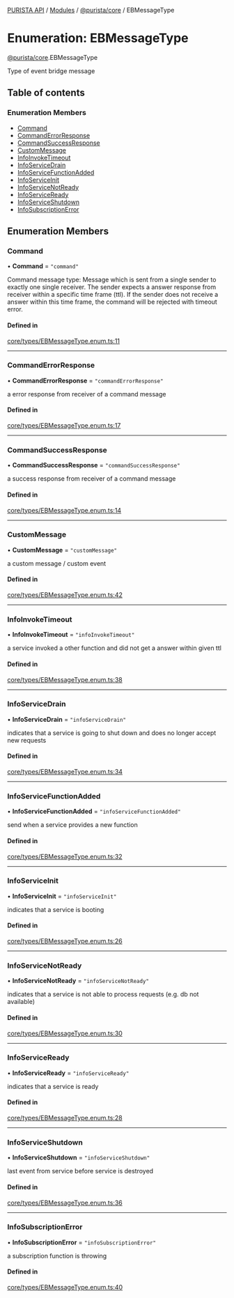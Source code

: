 [PURISTA API](../README.md) / [Modules](../modules.md) / [@purista/core](../modules/purista_core.md) / EBMessageType

# Enumeration: EBMessageType

[@purista/core](../modules/purista_core.md).EBMessageType

Type of event bridge message

## Table of contents

### Enumeration Members

- [Command](purista_core.EBMessageType.md#command)
- [CommandErrorResponse](purista_core.EBMessageType.md#commanderrorresponse)
- [CommandSuccessResponse](purista_core.EBMessageType.md#commandsuccessresponse)
- [CustomMessage](purista_core.EBMessageType.md#custommessage)
- [InfoInvokeTimeout](purista_core.EBMessageType.md#infoinvoketimeout)
- [InfoServiceDrain](purista_core.EBMessageType.md#infoservicedrain)
- [InfoServiceFunctionAdded](purista_core.EBMessageType.md#infoservicefunctionadded)
- [InfoServiceInit](purista_core.EBMessageType.md#infoserviceinit)
- [InfoServiceNotReady](purista_core.EBMessageType.md#infoservicenotready)
- [InfoServiceReady](purista_core.EBMessageType.md#infoserviceready)
- [InfoServiceShutdown](purista_core.EBMessageType.md#infoserviceshutdown)
- [InfoSubscriptionError](purista_core.EBMessageType.md#infosubscriptionerror)

## Enumeration Members

### Command

• **Command** = ``"command"``

Command message type:
Message which is sent from a single sender to exactly one single receiver.
The sender expects a answer response from receiver within a specific time frame (ttl).
If the sender does not receive a answer within this time frame, the command will be rejected with timeout error.

#### Defined in

[core/types/EBMessageType.enum.ts:11](https://github.com/sebastianwessel/purista/blob/master/packages/core/src/core/types/EBMessageType.enum.ts#L11)

___

### CommandErrorResponse

• **CommandErrorResponse** = ``"commandErrorResponse"``

a error response from receiver of a command message

#### Defined in

[core/types/EBMessageType.enum.ts:17](https://github.com/sebastianwessel/purista/blob/master/packages/core/src/core/types/EBMessageType.enum.ts#L17)

___

### CommandSuccessResponse

• **CommandSuccessResponse** = ``"commandSuccessResponse"``

a success response from receiver of a command message

#### Defined in

[core/types/EBMessageType.enum.ts:14](https://github.com/sebastianwessel/purista/blob/master/packages/core/src/core/types/EBMessageType.enum.ts#L14)

___

### CustomMessage

• **CustomMessage** = ``"customMessage"``

a custom message / custom event

#### Defined in

[core/types/EBMessageType.enum.ts:42](https://github.com/sebastianwessel/purista/blob/master/packages/core/src/core/types/EBMessageType.enum.ts#L42)

___

### InfoInvokeTimeout

• **InfoInvokeTimeout** = ``"infoInvokeTimeout"``

a service invoked a other function and did not get a answer within given ttl

#### Defined in

[core/types/EBMessageType.enum.ts:38](https://github.com/sebastianwessel/purista/blob/master/packages/core/src/core/types/EBMessageType.enum.ts#L38)

___

### InfoServiceDrain

• **InfoServiceDrain** = ``"infoServiceDrain"``

indicates that a service is going to shut down and does no longer accept new requests

#### Defined in

[core/types/EBMessageType.enum.ts:34](https://github.com/sebastianwessel/purista/blob/master/packages/core/src/core/types/EBMessageType.enum.ts#L34)

___

### InfoServiceFunctionAdded

• **InfoServiceFunctionAdded** = ``"infoServiceFunctionAdded"``

send when a service provides a new function

#### Defined in

[core/types/EBMessageType.enum.ts:32](https://github.com/sebastianwessel/purista/blob/master/packages/core/src/core/types/EBMessageType.enum.ts#L32)

___

### InfoServiceInit

• **InfoServiceInit** = ``"infoServiceInit"``

indicates that a service is booting

#### Defined in

[core/types/EBMessageType.enum.ts:26](https://github.com/sebastianwessel/purista/blob/master/packages/core/src/core/types/EBMessageType.enum.ts#L26)

___

### InfoServiceNotReady

• **InfoServiceNotReady** = ``"infoServiceNotReady"``

indicates that a service is not able to process requests (e.g. db not available)

#### Defined in

[core/types/EBMessageType.enum.ts:30](https://github.com/sebastianwessel/purista/blob/master/packages/core/src/core/types/EBMessageType.enum.ts#L30)

___

### InfoServiceReady

• **InfoServiceReady** = ``"infoServiceReady"``

indicates that a service is ready

#### Defined in

[core/types/EBMessageType.enum.ts:28](https://github.com/sebastianwessel/purista/blob/master/packages/core/src/core/types/EBMessageType.enum.ts#L28)

___

### InfoServiceShutdown

• **InfoServiceShutdown** = ``"infoServiceShutdown"``

last event from service before service is destroyed

#### Defined in

[core/types/EBMessageType.enum.ts:36](https://github.com/sebastianwessel/purista/blob/master/packages/core/src/core/types/EBMessageType.enum.ts#L36)

___

### InfoSubscriptionError

• **InfoSubscriptionError** = ``"infoSubscriptionError"``

a subscription function is throwing

#### Defined in

[core/types/EBMessageType.enum.ts:40](https://github.com/sebastianwessel/purista/blob/master/packages/core/src/core/types/EBMessageType.enum.ts#L40)
